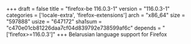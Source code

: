 +++
draft = false
title = "firefox-be 116.0.3-1"
version = "116.0.3-1"
categories = ['locale-extra', 'firefox-extensions']
arch = "x86_64"
size = "597888"
usize = "647172"
sha1sum = "c470e01cb81226daa7cf04d839792e738599af6c"
depends = "['firefox>=116.0.3']"
+++
Belarusian language support for Firefox